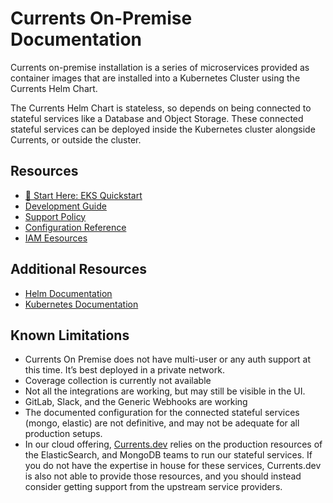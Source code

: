 # Currents On-Premise Documentation

Currents on-premise installation is a series of microservices provided as container images that are installed into a Kubernetes Cluster using the Currents Helm Chart.

The Currents Helm Chart is stateless, so depends on being connected to stateful services like a Database and Object Storage. These connected stateful services can be deployed inside the Kubernetes cluster alongside Currents, or outside the cluster.

## Resources

- [🚀 Start Here: EKS Quickstart](./eks/quickstart.md)
- [Development Guide](./developer-guide/README.md)
- [Support Policy](./support.md)
- [Configuration Reference](configuration.md)
- [IAM Eesources](iam.md)

## Additional Resources

- [Helm Documentation](https://helm.sh/docs/)
- [Kubernetes Documentation](https://kubernetes.io/docs/)

## Known Limitations

- Currents On Premise does not have multi-user or any auth support at this time. It’s best deployed in a private network.
- Coverage collection is currently not available
- Not all the integrations are working, but may still be visible in the UI.
- GitLab, Slack, and the Generic Webhooks are working
- The documented configuration for the connected stateful services (mongo, elastic) are not definitive, and may not be adequate for all production setups.
- In our cloud offering, [Currents.dev](https://currents.dev) relies on the production resources of the ElasticSearch, and MongoDB teams to run our stateful services. If you do not have the expertise in house for these services, Currents.dev is also not able to provide those resources, and you should instead consider getting support from the upstream service providers.
